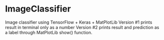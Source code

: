 # ImageClassifier
Image classifier using TensorFlow + Keras + MatPlotLib
Version #1 prints result in terminal only as a number
Version #2 prints result and prediction as a label through MatPlotLib show() function.
